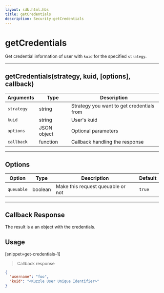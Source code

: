 ```yaml
---
layout: sdk.html.hbs
title: getCredentials
description: Security:getCredentials
---
```

  

# getCredentials
Get credential information of user with `kuid` for the specified `strategy`. 

---

## getCredentials(strategy, kuid, [options], callback)

| Arguments | Type | Description
|-----------|------|------------
| `strategy` | string | Strategy you want to get credentials from
| `kuid` | string | User's kuid
| `options` | JSON object | Optional parameters
| `callback`| function | Callback handling the response

---

## Options

| Option | Type | Description | Default
|--------|------|-------------|---------
| `queuable` | boolean | Make this request queuable or not  | `true`

---

## Callback Response

The result is a an object with the credentials.

## Usage

[snippet=get-credentials-1]
> Callback response

```json
{
  "username": "foo", 
  "kuid": "<Kuzzle User Unique Identifier>"
}
```